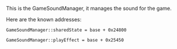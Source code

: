 This is the GameSoundManager, it manages the sound for the game.

Here are the known addresses:

```
GameSoundManager::sharedState = base + 0x24800

GameSoundManager::playEffect = base + 0x25450 
```